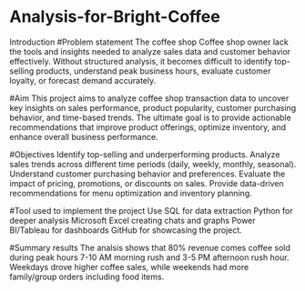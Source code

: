 # Analysis-for-Bright-Coffee
Introduction
#Problem statement
The coffee shop
Coffee shop owner lack the tools and insights needed to analyze sales data and customer behavior effectively. Without structured analysis, it becomes difficult to identify top-selling 
products, understand peak business hours, evaluate customer loyalty, or forecast demand accurately.

#Aim
This project aims to analyze coffee shop transaction data to uncover key insights on sales performance, product popularity, customer purchasing behavior, and time-based trends. The ultimate goal is to provide actionable recommendations that improve product offerings, optimize inventory, and enhance overall business performance.

#Objectives
Identify top-selling and underperforming products.
Analyze sales trends across different time periods (daily, weekly, monthly, seasonal).
Understand customer purchasing behavior and preferences.
Evaluate the impact of pricing, promotions, or discounts on sales.
Provide data-driven recommendations for menu optimization and inventory planning.

#Tool used to implement the project
Use SQL for data extraction
Python for deeper analysis
Microsoft Excel creating chats and graphs
Power BI/Tableau for dashboards
GitHub for showcasing the project.

#Summary results
The analsis shows that 80% revenue comes coffee sold during peak hours 7-10 AM morning rush and 3-5 PM afternoon rush hour.
Weekdays drove higher coffee sales, while weekends had more family/group orders including food items.
